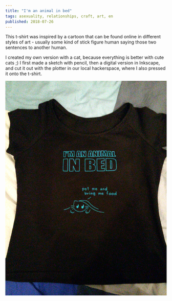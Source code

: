 ```yaml
---
title: "I'm an animal in bed"
tags: asexuality, relationships, craft, art, en
published: 2018-07-26
---
```


This t-shirt was inspired by a cartoon that can be found online in different styles of art - usually some kind of stick figure human saying those two sentences to another human.

I&nbsp;created my own version with a cat, because everything is better with cute cats ;) I&nbsp;first made a sketch with pencil, then a digital version in Inkscape, and cut it out with the plotter in our local hackerspace, where I also pressed it onto the t-shirt.

![A photo of my t-shirt. It says "I'M AN ANIMAL IN BED" in bold letters, and below it is a drawing of a cat peeking out from under a blanket, saying "pet me and bring me food".](tshirt-animal-in-bed.jpg)
